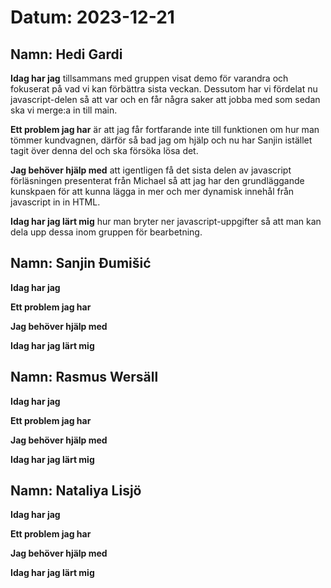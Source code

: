 # Datum: 2023-12-21

## Namn: Hedi Gardi

**Idag har jag** tillsammans med gruppen visat demo för varandra och fokuserat på vad vi kan förbättra sista veckan. Dessutom har vi fördelat nu javascript-delen så att var och en får några saker att jobba med som sedan ska vi merge:a in till main.

**Ett problem jag har** är att jag får fortfarande inte till funktionen om hur man tömmer kundvagnen, därför så bad jag om hjälp och nu har Sanjin istället tagit över denna del och ska försöka lösa det.

**Jag behöver hjälp med** att igentligen få det sista delen av javascript förläsningen presenterat från Michael så att jag har den grundläggande kunskpaen för att kunna lägga in mer och mer dynamisk innehål från javascript in in HTML.

**Idag har jag lärt mig** hur man bryter ner javascript-uppgifter så att man kan dela upp dessa inom gruppen för bearbetning.

## Namn: Sanjin Đumišić

**Idag har jag**

**Ett problem jag har**

**Jag behöver hjälp med**

**Idag har jag lärt mig**

## Namn: Rasmus Wersäll

**Idag har jag**

**Ett problem jag har**

**Jag behöver hjälp med**

**Idag har jag lärt mig**

## Namn: Nataliya Lisjö

**Idag har jag**

**Ett problem jag har**

**Jag behöver hjälp med**

**Idag har jag lärt mig**
